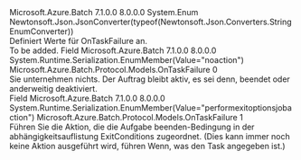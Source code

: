 <Type Name="OnTaskFailure" FullName="Microsoft.Azure.Batch.Protocol.Models.OnTaskFailure">
  <TypeSignature Language="C#" Value="public enum OnTaskFailure" />
  <TypeSignature Language="ILAsm" Value=".class public auto ansi sealed OnTaskFailure extends System.Enum" />
  <TypeSignature Language="DocId" Value="T:Microsoft.Azure.Batch.Protocol.Models.OnTaskFailure" />
  <TypeSignature Language="VB.NET" Value="Public Enum OnTaskFailure" />
  <TypeSignature Language="F#" Value="type OnTaskFailure = " />
  <AssemblyInfo>
    <AssemblyName>Microsoft.Azure.Batch</AssemblyName>
    <AssemblyVersion>7.1.0.0</AssemblyVersion>
    <AssemblyVersion>8.0.0.0</AssemblyVersion>
  </AssemblyInfo>
  <Base>
    <BaseTypeName>System.Enum</BaseTypeName>
  </Base>
  <Attributes>
    <Attribute>
      <AttributeName>Newtonsoft.Json.JsonConverter(typeof(Newtonsoft.Json.Converters.StringEnumConverter))</AttributeName>
    </Attribute>
  </Attributes>
  <Docs>
    <summary>
            Definiert Werte für OnTaskFailure an.
            </summary>
    <remarks>To be added.</remarks>
  </Docs>
  <Members>
    <Member MemberName="NoAction">
      <MemberSignature Language="C#" Value="NoAction" />
      <MemberSignature Language="ILAsm" Value=".field public static literal valuetype Microsoft.Azure.Batch.Protocol.Models.OnTaskFailure NoAction = int32(0)" />
      <MemberSignature Language="DocId" Value="F:Microsoft.Azure.Batch.Protocol.Models.OnTaskFailure.NoAction" />
      <MemberSignature Language="VB.NET" Value="NoAction" />
      <MemberSignature Language="F#" Value="NoAction = 0" Usage="Microsoft.Azure.Batch.Protocol.Models.OnTaskFailure.NoAction" />
      <MemberType>Field</MemberType>
      <AssemblyInfo>
        <AssemblyName>Microsoft.Azure.Batch</AssemblyName>
        <AssemblyVersion>7.1.0.0</AssemblyVersion>
        <AssemblyVersion>8.0.0.0</AssemblyVersion>
      </AssemblyInfo>
      <Attributes>
        <Attribute>
          <AttributeName>System.Runtime.Serialization.EnumMember(Value="noaction")</AttributeName>
        </Attribute>
      </Attributes>
      <ReturnValue>
        <ReturnType>Microsoft.Azure.Batch.Protocol.Models.OnTaskFailure</ReturnType>
      </ReturnValue>
      <MemberValue>0</MemberValue>
      <Docs>
        <summary>
            Sie unternehmen nichts. Der Auftrag bleibt aktiv, es sei denn, beendet oder anderweitig deaktiviert.
            </summary>
      </Docs>
    </Member>
    <Member MemberName="PerformExitOptionsJobAction">
      <MemberSignature Language="C#" Value="PerformExitOptionsJobAction" />
      <MemberSignature Language="ILAsm" Value=".field public static literal valuetype Microsoft.Azure.Batch.Protocol.Models.OnTaskFailure PerformExitOptionsJobAction = int32(1)" />
      <MemberSignature Language="DocId" Value="F:Microsoft.Azure.Batch.Protocol.Models.OnTaskFailure.PerformExitOptionsJobAction" />
      <MemberSignature Language="VB.NET" Value="PerformExitOptionsJobAction" />
      <MemberSignature Language="F#" Value="PerformExitOptionsJobAction = 1" Usage="Microsoft.Azure.Batch.Protocol.Models.OnTaskFailure.PerformExitOptionsJobAction" />
      <MemberType>Field</MemberType>
      <AssemblyInfo>
        <AssemblyName>Microsoft.Azure.Batch</AssemblyName>
        <AssemblyVersion>7.1.0.0</AssemblyVersion>
        <AssemblyVersion>8.0.0.0</AssemblyVersion>
      </AssemblyInfo>
      <Attributes>
        <Attribute>
          <AttributeName>System.Runtime.Serialization.EnumMember(Value="performexitoptionsjobaction")</AttributeName>
        </Attribute>
      </Attributes>
      <ReturnValue>
        <ReturnType>Microsoft.Azure.Batch.Protocol.Models.OnTaskFailure</ReturnType>
      </ReturnValue>
      <MemberValue>1</MemberValue>
      <Docs>
        <summary>
            Führen Sie die Aktion, die die Aufgabe beenden-Bedingung in der abhängigkeitsauflistung ExitConditions zugeordnet. (Dies kann immer noch keine Aktion ausgeführt wird, führen Wenn, was den Task angegeben ist.)
            </summary>
      </Docs>
    </Member>
  </Members>
</Type>